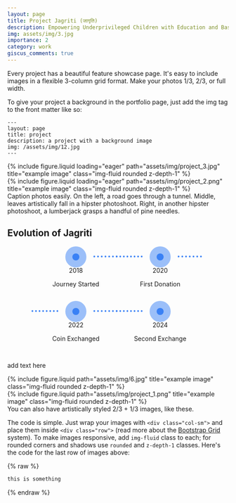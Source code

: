 ```yaml
---
layout: page
title: Project Jagriti (जागृति)
description: Empowering Underprivileged Children with Education and Basic Needs
img: assets/img/3.jpg
importance: 2
category: work
giscus_comments: true
---
```

<style>
    body{margin-top:20px;}
    .timeline-steps {
        display: flex;
        justify-content: center;
        flex-wrap: wrap
    }

    .timeline-steps .timeline-step {
        align-items: center;
        display: flex;
        flex-direction: column;
        position: relative;
        margin: 1rem
    }

    @media (min-width:768px) {
        .timeline-steps .timeline-step:not(:last-child):after {
            content: "";
            display: block;
            border-top: .25rem dotted #3b82f6;
            width: 3.46rem;
            position: absolute;
            left: 7.5rem;
            top: .3125rem
        }
        .timeline-steps .timeline-step:not(:first-child):before {
            content: "";
            display: block;
            border-top: .25rem dotted #3b82f6;
            width: 3.8125rem;
            position: absolute;
            right: 7.5rem;
            top: .3125rem
        }
    }

    .timeline-steps .timeline-content {
        width: 10rem;
        text-align: center
    }

    .timeline-steps .timeline-content .inner-circle {
        border-radius: 1.5rem;
        height: 1rem;
        width: 1rem;
        display: inline-flex;
        align-items: center;
        justify-content: center;
        background-color: #3b82f6
    }

    .timeline-steps .timeline-content .inner-circle:before {
        content: "";
        background-color: #3b82f6;
        display: inline-block;
        height: 3rem;
        width: 3rem;
        min-width: 3rem;
        border-radius: 6.25rem;
        opacity: .5
    }
</style>

Every project has a beautiful feature showcase page.
It's easy to include images in a flexible 3-column grid format.
Make your photos 1/3, 2/3, or full width.

To give your project a background in the portfolio page, just add the img tag to the front matter like so:

    ---
    layout: page
    title: project
    description: a project with a background image
    img: /assets/img/12.jpg
    ---

<div class="row">
    <div class="col-sm mt-2 mt-md-0">
        {% include figure.liquid loading="eager" path="assets/img/project_3.jpg" title="example image" class="img-fluid rounded z-depth-1" %}
    </div>
    <div class="col-sm mt-2 mt-md-0">
        {% include figure.liquid loading="eager" path="assets/img/project_2.png" title="example image" class="img-fluid rounded z-depth-1" %}
    </div>
    <!-- <div class="col-sm mt-3 mt-md-0">
        {% include figure.liquid loading="eager" path="assets/img/project_3.jpg" title="example image" class="img-fluid rounded z-depth-1" %}
    </div> -->
</div>
<div class="caption">
    Caption photos easily. On the left, a road goes through a tunnel. Middle, leaves artistically fall in a hipster photoshoot. Right, in another hipster photoshoot, a lumberjack grasps a handful of pine needles.
</div>

<div class="container">                      
    <div class="row text-center justify-content-center mb-5">
        <div class="col-xl-6 col-lg-8">
            <h2 class="font-weight-bold">Evolution of Jagriti</h2>
            <!-- <p class="text-muted">We’re very proud of the path we’ve taken. Explore the history that made us the company we are today.</p> -->
        </div>
    </div>
    <div class="row">
        <div class="col">
            <div class="timeline-steps aos-init aos-animate" data-aos="fade-up">
                <div class="timeline-step">
                    <div class="timeline-content" data-toggle="popover" data-trigger="hover" data-placement="top" title="" data-content="And here's some amazing content. It's very engaging. Right?" data-original-title="2003">
                        <div class="inner-circle"></div>
                        <p class="h6 mt-3 mb-1">2018</p>
                        <p class="h6 text-muted mb-0 mb-lg-0">Journey Started</p>
                    </div>
                </div>
                <div class="timeline-step">
                    <div class="timeline-content" data-toggle="popover" data-trigger="hover" data-placement="top" title="" data-content="And here's some amazing content. It's very engaging. Right?" data-original-title="2004">
                        <div class="inner-circle"></div>
                        <p class="h6 mt-3 mb-1">2020</p>
                        <p class="h6 text-muted mb-0 mb-lg-0">First Donation</p>
                    </div>
                </div>
                <div class="timeline-step">
                    <div class="timeline-content" data-toggle="popover" data-trigger="hover" data-placement="top" title="" data-content="And here's some amazing content. It's very engaging. Right?" data-original-title="2005">
                        <div class="inner-circle"></div>
                        <p class="h6 mt-3 mb-1">2022</p>
                        <p class="h6 text-muted mb-0 mb-lg-0">Coin Exchanged</p>
                    </div>
                </div>
                <div class="timeline-step">
                    <div class="timeline-content" data-toggle="popover" data-trigger="hover" data-placement="top" title="" data-content="And here's some amazing content. It's very engaging. Right?" data-original-title="2010">
                        <div class="inner-circle"></div>
                        <p class="h6 mt-3 mb-1">2024</p>
                        <p class="h6 text-muted mb-0 mb-lg-0">Second Exchange</p>
                    </div>
                </div>
            </div>
        </div>
    </div>
</div>

add text here

<div class="row justify-content-sm-center">
    <div class="col-sm-8 mt-3 mt-md-0">
        {% include figure.liquid path="assets/img/6.jpg" title="example image" class="img-fluid rounded z-depth-1" %}
    </div>
    <div class="col-sm-4 mt-3 mt-md-0">
        {% include figure.liquid path="assets/img/project_1.png" title="example image" class="img-fluid rounded z-depth-1" %}
    </div>
</div>
<div class="caption">
    You can also have artistically styled 2/3 + 1/3 images, like these.
</div>

The code is simple.
Just wrap your images with `<div class="col-sm">` and place them inside `<div class="row">` (read more about the <a href="https://getbootstrap.com/docs/4.4/layout/grid/">Bootstrap Grid</a> system).
To make images responsive, add `img-fluid` class to each; for rounded corners and shadows use `rounded` and `z-depth-1` classes.
Here's the code for the last row of images above:

{% raw %}

```html
this is something
```

{% endraw %}
